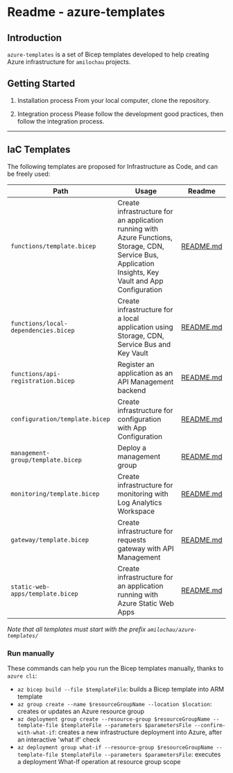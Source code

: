 # Readme - azure-templates

## Introduction

`azure-templates` is a set of Bicep templates developed to help creating Azure infrastructure for `amilochau` projects.

## Getting Started

1. Installation process
From your local computer, clone the repository.

2. Integration process
Please follow the development good practices, then follow the integration process.

---

## IaC Templates

The following templates are proposed for Infrastructure as Code, and can be freely used:

| Path | Usage | Readme |
| ---- | ----- | ------ |
| `functions/template.bicep` | Create infrastructure for an application running with Azure Functions, Storage, CDN, Service Bus, Application Insights, Key Vault and App Configuration | [README.md](./functions/README.md) |
| `functions/local-dependencies.bicep` | Create infrastructure for a local application using Storage, CDN, Service Bus and Key Vault | [README.md](./functions/README.md) |
| `functions/api-registration.bicep` | Register an application as an API Management backend | [README.md](./functions/README.md) |
| `configuration/template.bicep` | Create infrastructure for configuration with App Configuration | [README.md](./configuration/README.md) |
| `management-group/template.bicep` | Deploy a management group | [README.md](./management-group/README.md) |
| `monitoring/template.bicep` | Create infrastructure for monitoring with Log Analytics Workspace | [README.md](./monitoring/README.md) |
| `gateway/template.bicep` | Create infrastructure for requests gateway with API Management | [README.md](./gateway/README.md) |
| `static-web-apps/template.bicep` | Create infrastructure for an application running with Azure Static Web Apps | [README.md](./static-web-apps/README.md) |

*Note that all templates must start with the prefix `amilochau/azure-templates/`*

### Run manually

These commands can help you run the Bicep templates manually, thanks to `azure cli`:

- `az bicep build --file $templateFile`: builds a Bicep template into ARM template
- `az group create --name $resourceGroupName --location $location`: creates or updates an Azure resource group
- `az deployment group create --resource-group $resourceGroupName --template-file $templateFile --parameters $parametersFile --confirm-with-what-if`: creates a new infrastructure deployment into Azure, after an interactive 'what if' check
- `az deployment group what-if --resource-group $resourceGroupName --template-file $templateFile --parameters $parametersFile`: executes a deployment What-If operation at resource group scope
